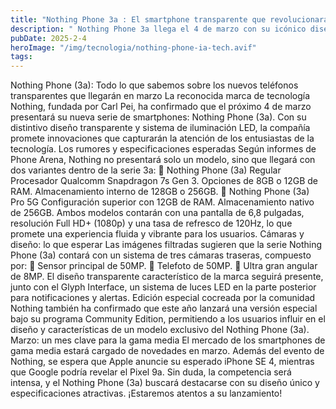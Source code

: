 ```yaml
---
title: "Nothing Phone 3a : El smartphone transparente que revolucionará la gama media"
description: " Nothing Phone 3a llega el 4 de marzo con su icónico diseño transparente, luces LED y potentes especificaciones. ¿Será el rey de la gama media? Descubre todo sobre sus versiones, cámaras y competencia en el mercado."
pubDate: 2025-2-4
heroImage: "/img/tecnologia/nothing-phone-ia-tech.avif"
tags:
---
```

Nothing Phone (3a): Todo lo que sabemos sobre los nuevos teléfonos transparentes que llegarán en marzo
La reconocida marca de tecnología Nothing, fundada por Carl Pei, ha confirmado que el próximo 4 de marzo presentará su nueva serie de smartphones: Nothing Phone (3a). Con su distintivo diseño transparente y sistema de iluminación LED, la compañía promete innovaciones que capturarán la atención de los entusiastas de la tecnología.
Los rumores y especificaciones esperadas
Según informes de Phone Arena, Nothing no presentará solo un modelo, sino que llegará con dos variantes dentro de la serie 3a:
🔹 Nothing Phone (3a) Regular
Procesador Qualcomm Snapdragon 7s Gen 3.
Opciones de 8GB o 12GB de RAM.
Almacenamiento interno de 128GB o 256GB.
🔹 Nothing Phone (3a) Pro 5G
Configuración superior con 12GB de RAM.
Almacenamiento nativo de 256GB.
Ambos modelos contarán con una pantalla de 6,8 pulgadas, resolución Full HD+ (1080p) y una tasa de refresco de 120Hz, lo que promete una experiencia fluida y vibrante para los usuarios.
Cámaras y diseño: lo que esperar
Las imágenes filtradas sugieren que la serie Nothing Phone (3a) contará con un sistema de tres cámaras traseras, compuesto por:
📸 Sensor principal de 50MP.
📸 Telefoto de 50MP.
📸 Ultra gran angular de 8MP.
El diseño transparente característico de la marca seguirá presente, junto con el Glyph Interface, un sistema de luces LED en la parte posterior para notificaciones y alertas.
Edición especial cocreada por la comunidad
Nothing también ha confirmado que este año lanzará una versión especial bajo su programa Community Edition, permitiendo a los usuarios influir en el diseño y características de un modelo exclusivo del Nothing Phone (3a).
Marzo: un mes clave para la gama media
El mercado de los smartphones de gama media estará cargado de novedades en marzo. Además del evento de Nothing, se espera que Apple anuncie su esperado iPhone SE 4, mientras que Google podría revelar el Pixel 9a.
Sin duda, la competencia será intensa, y el Nothing Phone (3a) buscará destacarse con su diseño único y especificaciones atractivas. ¡Estaremos atentos a su lanzamiento!
